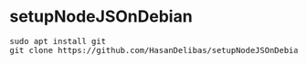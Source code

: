 # setupNodeJSOnDebian

<pre>
sudo apt install git
git clone https://github.com/HasanDelibas/setupNodeJSOnDebian
</pre>
